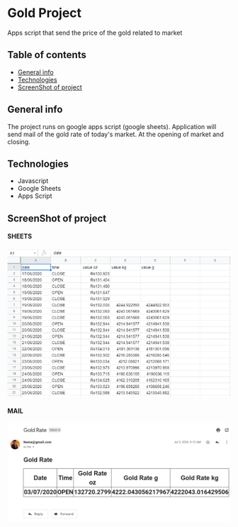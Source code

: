 # Gold Project
 Apps script that send the price of the gold related to market

## Table of contents
 * [General info](#general-info)
 * [Technologies](#technologies)
 * [ScreenShot of project](#screenShot-of-project)

## General info
 The project runs on google apps script (google sheets). Application will send mail of the gold rate of today's market. At the opening of market and closing.

## Technologies
 * Javascript
 * Google Sheets
 * Apps Script

## ScreenShot of project
#### SHEETS
![sheets schema](https://github.com/SwapnilDhamdhere/Gold-Project/blob/main/images/sheets.PNG)
#### MAIL
![mail schema](https://github.com/SwapnilDhamdhere/Gold-Project/blob/main/images/Mail.PNG)